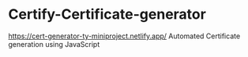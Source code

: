 # Certify-Certificate-generator
https://cert-generator-ty-miniproject.netlify.app/
Automated Certificate generation using JavaScript
